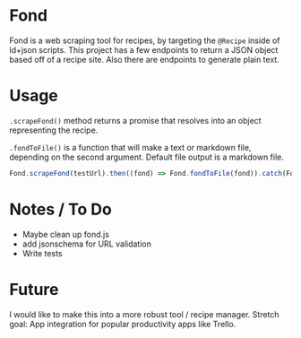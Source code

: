 # Fond
Fond is a web scraping tool for recipes, by targeting the `@Recipe` inside of ld+json scripts. This project has a few endpoints to return a JSON object based off of a recipe site. Also there are endpoints to generate plain text.

# Usage

`.scrapeFond()` method returns a promise that resolves into an object representing the recipe.

`.fondToFile()` is a function that will make a text or markdown file, depending on the second argument. Default file output is a markdown file.
```javascript
Fond.scrapeFond(testUrl).then((fond) => Fond.fondToFile(fond)).catch(Fond.handleError)
```

# Notes / To Do

* Maybe clean up fond.js
* add jsonschema for URL validation
* Write tests

# Future
I would like to make this into a more robust tool / recipe manager. Stretch goal: App integration for popular productivity apps like Trello.